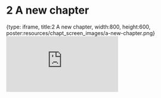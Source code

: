 # 2 A new chapter
 
{type: iframe, title:2 A new chapter, width:800, height:600, poster:resources/chapt_screen_images/a-new-chapter.png}
![](https://sayumiyork.github.io/miniCURE-16S_Test/a-new-chapter.html)
 

 
